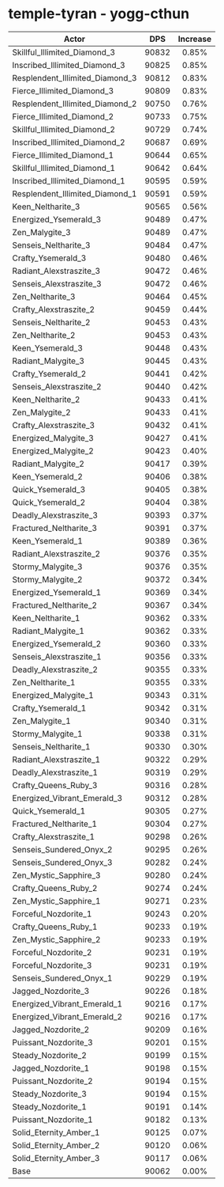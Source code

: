 # temple-tyran - yogg-cthun
| Actor | DPS | Increase |
|---|:---:|:---:|
|Skillful_Illimited_Diamond_3|90832|0.85%|
|Inscribed_Illimited_Diamond_3|90825|0.85%|
|Resplendent_Illimited_Diamond_3|90812|0.83%|
|Fierce_Illimited_Diamond_3|90809|0.83%|
|Resplendent_Illimited_Diamond_2|90750|0.76%|
|Fierce_Illimited_Diamond_2|90733|0.75%|
|Skillful_Illimited_Diamond_2|90729|0.74%|
|Inscribed_Illimited_Diamond_2|90687|0.69%|
|Fierce_Illimited_Diamond_1|90644|0.65%|
|Skillful_Illimited_Diamond_1|90642|0.64%|
|Inscribed_Illimited_Diamond_1|90595|0.59%|
|Resplendent_Illimited_Diamond_1|90591|0.59%|
|Keen_Neltharite_3|90565|0.56%|
|Energized_Ysemerald_3|90489|0.47%|
|Zen_Malygite_3|90489|0.47%|
|Senseis_Neltharite_3|90484|0.47%|
|Crafty_Ysemerald_3|90480|0.46%|
|Radiant_Alexstraszite_3|90472|0.46%|
|Senseis_Alexstraszite_3|90472|0.46%|
|Zen_Neltharite_3|90464|0.45%|
|Crafty_Alexstraszite_2|90459|0.44%|
|Senseis_Neltharite_2|90453|0.43%|
|Zen_Neltharite_2|90453|0.43%|
|Keen_Ysemerald_3|90448|0.43%|
|Radiant_Malygite_3|90445|0.43%|
|Crafty_Ysemerald_2|90441|0.42%|
|Senseis_Alexstraszite_2|90440|0.42%|
|Keen_Neltharite_2|90433|0.41%|
|Zen_Malygite_2|90433|0.41%|
|Crafty_Alexstraszite_3|90432|0.41%|
|Energized_Malygite_3|90427|0.41%|
|Energized_Malygite_2|90423|0.40%|
|Radiant_Malygite_2|90417|0.39%|
|Keen_Ysemerald_2|90406|0.38%|
|Quick_Ysemerald_3|90405|0.38%|
|Quick_Ysemerald_2|90404|0.38%|
|Deadly_Alexstraszite_3|90393|0.37%|
|Fractured_Neltharite_3|90391|0.37%|
|Keen_Ysemerald_1|90389|0.36%|
|Radiant_Alexstraszite_2|90376|0.35%|
|Stormy_Malygite_3|90376|0.35%|
|Stormy_Malygite_2|90372|0.34%|
|Energized_Ysemerald_1|90369|0.34%|
|Fractured_Neltharite_2|90367|0.34%|
|Keen_Neltharite_1|90362|0.33%|
|Radiant_Malygite_1|90362|0.33%|
|Energized_Ysemerald_2|90360|0.33%|
|Senseis_Alexstraszite_1|90356|0.33%|
|Deadly_Alexstraszite_2|90355|0.33%|
|Zen_Neltharite_1|90355|0.33%|
|Energized_Malygite_1|90343|0.31%|
|Crafty_Ysemerald_1|90342|0.31%|
|Zen_Malygite_1|90340|0.31%|
|Stormy_Malygite_1|90338|0.31%|
|Senseis_Neltharite_1|90330|0.30%|
|Radiant_Alexstraszite_1|90322|0.29%|
|Deadly_Alexstraszite_1|90319|0.29%|
|Crafty_Queens_Ruby_3|90316|0.28%|
|Energized_Vibrant_Emerald_3|90312|0.28%|
|Quick_Ysemerald_1|90305|0.27%|
|Fractured_Neltharite_1|90304|0.27%|
|Crafty_Alexstraszite_1|90298|0.26%|
|Senseis_Sundered_Onyx_2|90295|0.26%|
|Senseis_Sundered_Onyx_3|90282|0.24%|
|Zen_Mystic_Sapphire_3|90280|0.24%|
|Crafty_Queens_Ruby_2|90274|0.24%|
|Zen_Mystic_Sapphire_1|90271|0.23%|
|Forceful_Nozdorite_1|90243|0.20%|
|Crafty_Queens_Ruby_1|90233|0.19%|
|Zen_Mystic_Sapphire_2|90233|0.19%|
|Forceful_Nozdorite_2|90231|0.19%|
|Forceful_Nozdorite_3|90231|0.19%|
|Senseis_Sundered_Onyx_1|90229|0.19%|
|Jagged_Nozdorite_3|90226|0.18%|
|Energized_Vibrant_Emerald_1|90216|0.17%|
|Energized_Vibrant_Emerald_2|90216|0.17%|
|Jagged_Nozdorite_2|90209|0.16%|
|Puissant_Nozdorite_3|90201|0.15%|
|Steady_Nozdorite_2|90199|0.15%|
|Jagged_Nozdorite_1|90198|0.15%|
|Puissant_Nozdorite_2|90194|0.15%|
|Steady_Nozdorite_3|90194|0.15%|
|Steady_Nozdorite_1|90191|0.14%|
|Puissant_Nozdorite_1|90182|0.13%|
|Solid_Eternity_Amber_1|90125|0.07%|
|Solid_Eternity_Amber_2|90120|0.06%|
|Solid_Eternity_Amber_3|90117|0.06%|
|Base|90062|0.00%|
